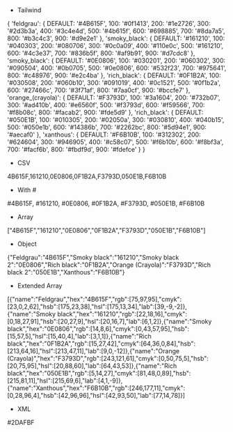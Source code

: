 - Tailwind

{ 'feldgrau': { DEFAULT: '#4B615F', 100: '#0f1413', 200: '#1e2726', 300: '#2d3b3a', 400: '#3c4e4d', 500: '#4b615f', 600: '#698885', 700: '#8da7a5', 800: '#b3c4c3', 900: '#d9e2e1' }, 'smoky_black': { DEFAULT: '#161210', 100: '#040303', 200: '#080706', 300: '#0c0a09', 400: '#110e0c', 500: '#161210', 600: '#4c3e37', 700: '#836b5f', 800: '#af9b91', 900: '#d7cdc8' }, 'smoky_black': { DEFAULT: '#0E0806', 100: '#030201', 200: '#060302', 300: '#090504', 400: '#0b0705', 500: '#0e0806', 600: '#532f23', 700: '#975641', 800: '#c48976', 900: '#e2c4ba' }, 'rich_black': { DEFAULT: '#0F1B2A', 100: '#030508', 200: '#060b10', 300: '#091019', 400: '#0c1521', 500: '#0f1b2a', 600: '#27466c', 700: '#3f71af', 800: '#7aa0cf', 900: '#bccfe7' }, 'orange_(crayola)': { DEFAULT: '#F3793D', 100: '#3a1604', 200: '#732b07', 300: '#ad410b', 400: '#e6560f', 500: '#f3793d', 600: '#f59566', 700: '#f8b08c', 800: '#facab2', 900: '#fde5d9' }, 'rich_black': { DEFAULT: '#050E1B', 100: '#010305', 200: '#02050a', 300: '#030810', 400: '#040b15', 500: '#050e1b', 600: '#14386b', 700: '#2262bc', 800: '#5d94e1', 900: '#aecaf0' }, 'xanthous': { DEFAULT: '#F6B10B', 100: '#312302', 200: '#624604', 300: '#946905', 400: '#c58c07', 500: '#f6b10b', 600: '#f8bf3a', 700: '#facf6b', 800: '#fbdf9d', 900: '#fdefce' } }

- CSV

4B615F,161210,0E0806,0F1B2A,F3793D,050E1B,F6B10B

- With #

#4B615F, #161210, #0E0806, #0F1B2A, #F3793D, #050E1B, #F6B10B

- Array

["4B615F","161210","0E0806","0F1B2A","F3793D","050E1B","F6B10B"]

- Object

{"Feldgrau":"4B615F","Smoky black":"161210","Smoky black 2":"0E0806","Rich black":"0F1B2A","Orange (Crayola)":"F3793D","Rich black 2":"050E1B","Xanthous":"F6B10B"}

- Extended Array

[{"name":"Feldgrau","hex":"4B615F","rgb":[75,97,95],"cmyk":[23,0,2,62],"hsb":[175,23,38],"hsl":[175,13,34],"lab":[39,-9,-2]},{"name":"Smoky black","hex":"161210","rgb":[22,18,16],"cmyk":[0,18,27,91],"hsb":[20,27,9],"hsl":[20,16,7],"lab":[6,1,2]},{"name":"Smoky black","hex":"0E0806","rgb":[14,8,6],"cmyk":[0,43,57,95],"hsb":[15,57,5],"hsl":[15,40,4],"lab":[3,1,1]},{"name":"Rich black","hex":"0F1B2A","rgb":[15,27,42],"cmyk":[64,36,0,84],"hsb":[213,64,16],"hsl":[213,47,11],"lab":[9,0,-12]},{"name":"Orange (Crayola)","hex":"F3793D","rgb":[243,121,61],"cmyk":[0,50,75,5],"hsb":[20,75,95],"hsl":[20,88,60],"lab":[64,43,53]},{"name":"Rich black","hex":"050E1B","rgb":[5,14,27],"cmyk":[81,48,0,89],"hsb":[215,81,11],"hsl":[215,69,6],"lab":[4,1,-9]},{"name":"Xanthous","hex":"F6B10B","rgb":[246,177,11],"cmyk":[0,28,96,4],"hsb":[42,96,96],"hsl":[42,93,50],"lab":[77,14,78]}]

- XML

<palette>
  <color name="Feldgrau" hex="4B615F" r="75" g="97" b="95" />
  <color name="Smoky black" hex="161210" r="22" g="18" b="16" />
  <color name="Smoky black" hex="0E0806" r="14" g="8" b="6" />
  <color name="Rich black" hex="0F1B2A" r="15" g="27" b="42" />
  <color name="Orange (Crayola)" hex="F3793D" r="243" g="121" b="61" />
  <color name="Rich black" hex="050E1B" r="5" g="14" b="27" />
  <color name="Xanthous" hex="F6B10B" r="246" g="177" b="11" />
</palette>


#2DAFBF